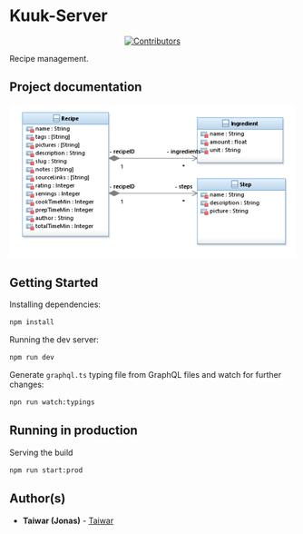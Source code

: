 # Kuuk-Server
<p align="center">
    <a href="https://github.com/Taiwar/kuuk_server/contributors">
        <img src="https://img.shields.io/github/contributors/Taiwar/kuuk_server" alt="Contributors"/>
    </a>
</p>
Recipe management.

## Project documentation

![ER-Model](docs/ER.png)

## Getting Started

Installing dependencies:

```bash
npm install
```

Running the dev server:

```bash
npm run dev
```

Generate `graphql.ts` typing file from GraphQL files and watch for further changes:

```bash
npn run watch:typings
```

## Running in production

Serving the build
```bash
npm run start:prod
```

## Author(s)

* **Taiwar (Jonas)** - [Taiwar](https://github.com/Taiwar)
